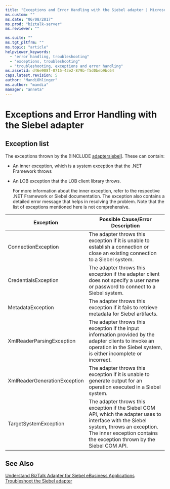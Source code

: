 ```yaml
---
title: "Exceptions and Error Handling with the Siebel adapter | Microsoft Docs"
ms.custom: ""
ms.date: "06/08/2017"
ms.prod: "biztalk-server"
ms.reviewer: ""

ms.suite: ""
ms.tgt_pltfrm: ""
ms.topic: "article"
helpviewer_keywords: 
  - "error handling, troubleshooting"
  - "exceptions, troubleshooting"
  - "troubleshooting, exceptions and error handling"
ms.assetid: d46e908f-0715-43e2-879b-f5d0beb9bc64
caps.latest.revision: 5
author: "MandiOhlinger"
ms.author: "mandia"
manager: "anneta"
---
```

# Exceptions and Error Handling with the Siebel adapter
## Exception list
The exceptions thrown by the [!INCLUDE [adaptersiebel](../../includes/adaptersiebel-md.md)]. These can contain:  
  
- An inner exception, which is a system exception that the .NET Framework throws  
  
- An LOB exception that the LOB client library throws.  
  
  For more information about the inner exception, refer to the respective .NET Framework or Siebel documentation. The exception also contains a detailed error message that helps in resolving the problem. Note that the list of exceptions mentioned here is not comprehensive.  
  
|Exception|Possible Cause/Error Description|  
|---------------|---------------------------------------|  
|ConnectionException|The adapter throws this exception if it is unable to establish a connection or close an existing connection to a Siebel system.|  
|CredentialsException|The adapter throws this exception if the adapter client does not specify a user name or password to connect to a Siebel system.|  
|MetadataException|The adapter throws this exception if it fails to retrieve metadata for Siebel artifacts.|  
|XmlReaderParsingException|The adapter throws this exception if the input information provided by the adapter clients to invoke an operation in the Siebel system, is either incomplete or incorrect.|  
|XmlReaderGenerationException|The adapter throws this exception if it is unable to generate output for an operation executed in a Siebel system.|  
|TargetSystemException|The adapter throws this exception if the Siebel COM API, which the adapter uses to interface with the Siebel system, throws an exception. The inner exception contains the exception thrown by the Siebel COM API.|  
  
## See Also  
 [Understand BizTalk Adapter for Siebel eBusiness Applications](../../adapters-and-accelerators/adapter-siebel/understand-biztalk-adapter-for-siebel-ebusiness-applications.md)   
[Troubleshoot the Siebel adapter](../../adapters-and-accelerators/adapter-siebel/troubleshoot-the-siebel-adapter.md)